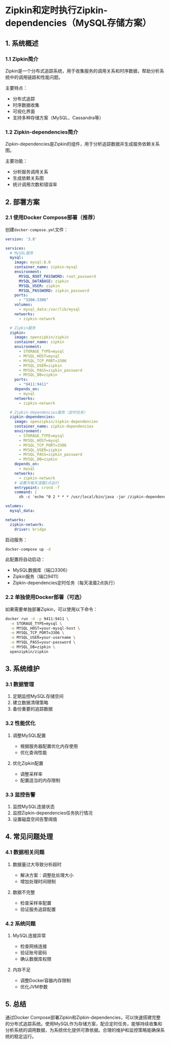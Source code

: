 # Zipkin和定时执行Zipkin-dependencies（MySQL存储方案）

## 1. 系统概述

### 1.1 Zipkin简介
Zipkin是一个分布式追踪系统，用于收集服务的调用关系和时序数据，帮助分析系统中的调用链路和性能问题。

主要特点：
- 分布式追踪
- 时序数据收集
- 可视化界面
- 支持多种存储方案（MySQL、Cassandra等）

### 1.2 Zipkin-dependencies简介
Zipkin-dependencies是Zipkin的组件，用于分析追踪数据并生成服务依赖关系图。

主要功能：
- 分析服务调用关系
- 生成依赖关系图
- 统计调用次数和错误率

## 2. 部署方案

### 2.1 使用Docker Compose部署（推荐）
创建`docker-compose.yml`文件：

```yaml
version: '3.8'

services:
  # MySQL服务
  mysql:
    image: mysql:8.0
    container_name: zipkin-mysql
    environment:
      MYSQL_ROOT_PASSWORD: root_password
      MYSQL_DATABASE: zipkin
      MYSQL_USER: zipkin
      MYSQL_PASSWORD: zipkin_password
    ports:
      - "3306:3306"
    volumes:
      - mysql_data:/var/lib/mysql
    networks:
      - zipkin-network

  # Zipkin服务
  zipkin:
    image: openzipkin/zipkin
    container_name: zipkin
    environment:
      - STORAGE_TYPE=mysql
      - MYSQL_HOST=mysql
      - MYSQL_TCP_PORT=3306
      - MYSQL_USER=zipkin
      - MYSQL_PASS=zipkin_password
      - MYSQL_DB=zipkin
    ports:
      - "9411:9411"
    depends_on:
      - mysql
    networks:
      - zipkin-network

  # Zipkin-dependencies服务（定时任务）
  zipkin-dependencies:
    image: openzipkin/zipkin-dependencies
    container_name: zipkin-dependencies
    environment:
      - STORAGE_TYPE=mysql
      - MYSQL_HOST=mysql
      - MYSQL_TCP_PORT=3306
      - MYSQL_USER=zipkin
      - MYSQL_PASS=zipkin_password
      - MYSQL_DB=zipkin
    depends_on:
      - mysql
    networks:
      - zipkin-network
    # 设置为每天凌晨2点运行
    entrypoint: crond -f
    command: |
      sh -c 'echo "0 2 * * * /usr/local/bin/java -jar /zipkin-dependencies.jar" > /var/spool/cron/crontabs/root && crond -f'

volumes:
  mysql_data:

networks:
  zipkin-network:
    driver: bridge
```

启动服务：
```bash
docker-compose up -d
```

此配置将自动启动：
- MySQL数据库（端口3306）
- Zipkin服务（端口9411）
- Zipkin-dependencies定时任务（每天凌晨2点执行）

### 2.2 单独使用Docker部署（可选）
如果需要单独部署Zipkin，可以使用以下命令：

```bash
docker run -d -p 9411:9411 \
  -e STORAGE_TYPE=mysql \
  -e MYSQL_HOST=your-mysql-host \
  -e MYSQL_TCP_PORT=3306 \
  -e MYSQL_USER=your-username \
  -e MYSQL_PASS=your-password \
  -e MYSQL_DB=zipkin \
  openzipkin/zipkin
```

## 3. 系统维护

### 3.1 数据管理
1. 定期监控MySQL存储空间
2. 建立数据清理策略
3. 备份重要的追踪数据

### 3.2 性能优化
1. 调整MySQL配置
   - 根据服务器配置优化内存使用
   - 优化查询性能
   
2. 优化Zipkin配置
   - 调整采样率
   - 配置适当的内存限制

### 3.3 监控告警
1. 监控MySQL连接状态
2. 监控Zipkin-dependencies任务执行情况
3. 设置磁盘空间告警阈值

## 4. 常见问题处理

### 4.1 数据相关问题
1. 数据量过大导致分析超时
   - 解决方案：调整批处理大小
   - 增加处理时间限制

2. 数据不完整
   - 检查采样率配置
   - 验证服务追踪配置

### 4.2 系统问题
1. MySQL连接异常
   - 检查网络连接
   - 验证账号密码
   - 确认数据库权限

2. 内存不足
   - 调整Docker容器内存限制
   - 优化JVM参数

## 5. 总结
通过Docker Compose部署Zipkin和Zipkin-dependencies，可以快速搭建完整的分布式追踪系统。使用MySQL作为存储方案，配合定时任务，能够持续收集和分析系统的调用数据，为系统优化提供可靠依据。合理的维护和监控策略能确保系统的稳定运行。
